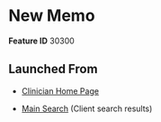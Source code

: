 # New Memo

**Feature ID** 30300

## Launched From

- [Clinician Home Page](Clinician%20Home%20Page.md)

- [Main Search](Main%20Search.md) (Client search results)









































































